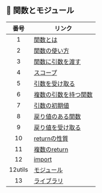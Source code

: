 ## :snake: 関数とモジュール

|番号|リンク|
| :--: | -- |
|1|[関数とは](https://github.com/aocattleya/HelloPython/blob/master/3_%E9%96%A2%E6%95%B0%E3%81%A8%E3%83%A2%E3%82%B8%E3%83%A5%E3%83%BC%E3%83%AB/Python01.py)|
|2|[関数の使い方](https://github.com/aocattleya/HelloPython/blob/master/3_%E9%96%A2%E6%95%B0%E3%81%A8%E3%83%A2%E3%82%B8%E3%83%A5%E3%83%BC%E3%83%AB/Python02.py)|
|3|[関数に引数を渡す](https://github.com/aocattleya/HelloPython/tree/master/3_%E9%96%A2%E6%95%B0%E3%81%A8%E3%83%A2%E3%82%B8%E3%83%A5%E3%83%BC%E3%83%AB)|
|4|[スコープ](https://github.com/aocattleya/HelloPython/blob/master/3_%E9%96%A2%E6%95%B0%E3%81%A8%E3%83%A2%E3%82%B8%E3%83%A5%E3%83%BC%E3%83%AB/Python04.py)|
|5|[引数を受け取る](https://github.com/aocattleya/HelloPython/blob/master/3_%E9%96%A2%E6%95%B0%E3%81%A8%E3%83%A2%E3%82%B8%E3%83%A5%E3%83%BC%E3%83%AB/Python05.py)|
|6|[複数の引数を持つ関数](https://github.com/aocattleya/HelloPython/blob/master/3_%E9%96%A2%E6%95%B0%E3%81%A8%E3%83%A2%E3%82%B8%E3%83%A5%E3%83%BC%E3%83%AB/Python06.py)|
|7|[引数の初期値](https://github.com/aocattleya/HelloPython/blob/master/3_%E9%96%A2%E6%95%B0%E3%81%A8%E3%83%A2%E3%82%B8%E3%83%A5%E3%83%BC%E3%83%AB/Python07.py)|
|8|[戻り値のある関数](https://github.com/aocattleya/HelloPython/blob/master/3_%E9%96%A2%E6%95%B0%E3%81%A8%E3%83%A2%E3%82%B8%E3%83%A5%E3%83%BC%E3%83%AB/Python08.py)|
|9|[戻り値を受け取る](https://github.com/aocattleya/HelloPython/blob/master/3_%E9%96%A2%E6%95%B0%E3%81%A8%E3%83%A2%E3%82%B8%E3%83%A5%E3%83%BC%E3%83%AB/Python09.py)|
|10|[returnの性質](https://github.com/aocattleya/HelloPython/blob/master/3_%E9%96%A2%E6%95%B0%E3%81%A8%E3%83%A2%E3%82%B8%E3%83%A5%E3%83%BC%E3%83%AB/Python10.py)|
|11|[複数のreturn](https://github.com/aocattleya/HelloPython/blob/master/3_%E9%96%A2%E6%95%B0%E3%81%A8%E3%83%A2%E3%82%B8%E3%83%A5%E3%83%BC%E3%83%AB/Python11.py)|
|12|[import](https://github.com/aocattleya/HelloPython/blob/master/3_%E9%96%A2%E6%95%B0%E3%81%A8%E3%83%A2%E3%82%B8%E3%83%A5%E3%83%BC%E3%83%AB/Python12.py)|
|12utils|[モジュール](https://github.com/aocattleya/HelloPython/blob/master/3_%E9%96%A2%E6%95%B0%E3%81%A8%E3%83%A2%E3%82%B8%E3%83%A5%E3%83%BC%E3%83%AB/python12utils.py)|
|13|[ライブラリ](https://github.com/aocattleya/HelloPython/blob/master/3_関数とモジュール/Python13.py)|

